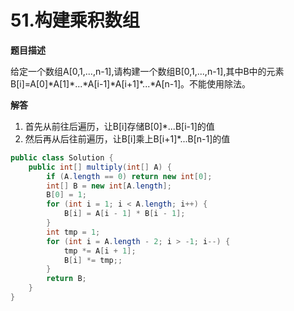 # 51.构建乘积数组

**题目描述**

给定一个数组A[0,1,...,n-1],请构建一个数组B[0,1,...,n-1],其中B中的元素B[i]=A[0]\*A[1]\*...\*A[i-1]\*A[i+1]\*...\*A[n-1]。不能使用除法。

**解答**

1. 首先从前往后遍历，让B[i]存储B[0]\*...B[i-1]的值
2. 然后再从后往前遍历，让B[i]乘上B[i+1]\*...B[n-1]的值

```java
public class Solution {
    public int[] multiply(int[] A) {
        if (A.length == 0) return new int[0];
        int[] B = new int[A.length];
        B[0] = 1;
        for (int i = 1; i < A.length; i++) {
            B[i] = A[i - 1] * B[i - 1];
        }
        int tmp = 1;
        for (int i = A.length - 2; i > -1; i--) {
            tmp *= A[i + 1];
            B[i] *= tmp;;
        }
        return B;
    }
}
```
